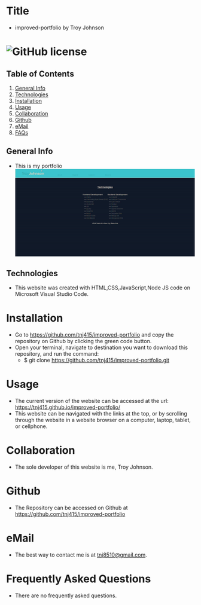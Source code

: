 # Title
* improved-portfolio by Troy Johnson

# ![GitHub license](https://img.shields.io/badge/license-MIT-blue.svg)

## Table of Contents
1. [General Info](#general-info)
2. [Technologies](#technologies)
3. [Installation](#installation)
4. [Usage](#usage)
5. [Collaboration](#collaboration)
6. [Github](#github)
7. [eMail](#email)
8. [FAQs](#faqs)

## General Info
* This is my portfolio
![portfolio](/client/src/assets/portfolio.gif)

## Technologies
* This website was created with HTML,CSS,JavaScript,Node JS code on Microsoft Visual Studio Code.

# Installation
* Go to https://github.com/tnj415/improved-portfolio and copy the repository on Github by clicking the green code button.
* Open your terminal, navigate to destination you want to download this repository, and run the command:
    * $ git clone https://github.com/tnj415/improved-portfolio.git

# Usage
* The current version of the website can be accessed at the url: https://tnj415.github.io/improved-portfolio/
* This website can be navigated with the links at the top, or by scrolling through the website in a website browser on a computer, laptop, tablet, or cellphone.

# Collaboration
* The sole developer of this website is me, Troy Johnson.

# Github
* The Repository can be accessed on Github at https://github.com/tnj415/improved-portfolio

# eMail
* The best way to contact me is at tnj8510@gmail.com.

# Frequently Asked Questions
* There are no frequently asked questions.